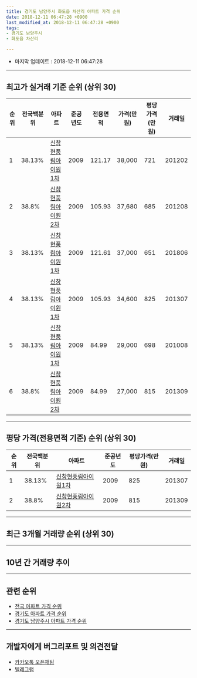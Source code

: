 ```yaml
---
title: 경기도 남양주시 화도읍 차산리 아파트 가격 순위
date: 2018-12-11 06:47:28 +0900
last_modified_at: 2018-12-11 06:47:28 +0900
tags:
- 경기도 남양주시
- 화도읍 차산리

---
```


* 마지막 업데이트 : 2018-12-11 06:47:28

---

## 최고가 실거래 기준 순위 (상위 30)


|순위|전국백분위|아파트|준공년도|전용면적|가격(만원)|평당가격(만원)|거래일|
|---|---|---|---|---|---|---|---|
|1|38.13%|[신창현풍림아이원1차](https://search.naver.com/search.naver?query=%EA%B2%BD%EA%B8%B0%EB%8F%84+%EB%82%A8%EC%96%91%EC%A3%BC%EC%8B%9C+%ED%99%94%EB%8F%84%EC%9D%8D+%EC%B0%A8%EC%82%B0%EB%A6%AC+%EC%8B%A0%EC%B0%BD%ED%98%84%ED%92%8D%EB%A6%BC%EC%95%84%EC%9D%B4%EC%9B%901%EC%B0%A8)|2009|121.17|38,000|721|201202|
|2|38.8%|[신창현풍림아이원2차](https://search.naver.com/search.naver?query=%EA%B2%BD%EA%B8%B0%EB%8F%84+%EB%82%A8%EC%96%91%EC%A3%BC%EC%8B%9C+%ED%99%94%EB%8F%84%EC%9D%8D+%EC%B0%A8%EC%82%B0%EB%A6%AC+%EC%8B%A0%EC%B0%BD%ED%98%84%ED%92%8D%EB%A6%BC%EC%95%84%EC%9D%B4%EC%9B%902%EC%B0%A8)|2009|105.93|37,680|685|201208|
|3|38.13%|[신창현풍림아이원1차](https://search.naver.com/search.naver?query=%EA%B2%BD%EA%B8%B0%EB%8F%84+%EB%82%A8%EC%96%91%EC%A3%BC%EC%8B%9C+%ED%99%94%EB%8F%84%EC%9D%8D+%EC%B0%A8%EC%82%B0%EB%A6%AC+%EC%8B%A0%EC%B0%BD%ED%98%84%ED%92%8D%EB%A6%BC%EC%95%84%EC%9D%B4%EC%9B%901%EC%B0%A8)|2009|121.61|37,000|651|201806|
|4|38.13%|[신창현풍림아이원1차](https://search.naver.com/search.naver?query=%EA%B2%BD%EA%B8%B0%EB%8F%84+%EB%82%A8%EC%96%91%EC%A3%BC%EC%8B%9C+%ED%99%94%EB%8F%84%EC%9D%8D+%EC%B0%A8%EC%82%B0%EB%A6%AC+%EC%8B%A0%EC%B0%BD%ED%98%84%ED%92%8D%EB%A6%BC%EC%95%84%EC%9D%B4%EC%9B%901%EC%B0%A8)|2009|105.93|34,600|825|201307|
|5|38.13%|[신창현풍림아이원1차](https://search.naver.com/search.naver?query=%EA%B2%BD%EA%B8%B0%EB%8F%84+%EB%82%A8%EC%96%91%EC%A3%BC%EC%8B%9C+%ED%99%94%EB%8F%84%EC%9D%8D+%EC%B0%A8%EC%82%B0%EB%A6%AC+%EC%8B%A0%EC%B0%BD%ED%98%84%ED%92%8D%EB%A6%BC%EC%95%84%EC%9D%B4%EC%9B%901%EC%B0%A8)|2009|84.99|29,000|698|201008|
|6|38.8%|[신창현풍림아이원2차](https://search.naver.com/search.naver?query=%EA%B2%BD%EA%B8%B0%EB%8F%84+%EB%82%A8%EC%96%91%EC%A3%BC%EC%8B%9C+%ED%99%94%EB%8F%84%EC%9D%8D+%EC%B0%A8%EC%82%B0%EB%A6%AC+%EC%8B%A0%EC%B0%BD%ED%98%84%ED%92%8D%EB%A6%BC%EC%95%84%EC%9D%B4%EC%9B%902%EC%B0%A8)|2009|84.99|27,000|815|201309|


---

## 평당 가격(전용면적 기준) 순위 (상위 30)


|순위|전국백분위|아파트|준공년도|평당가격(만원)|거래일|
|---|---|---|---|---|---|
|1|38.13%|[신창현풍림아이원1차](https://search.naver.com/search.naver?query=%EA%B2%BD%EA%B8%B0%EB%8F%84+%EB%82%A8%EC%96%91%EC%A3%BC%EC%8B%9C+%ED%99%94%EB%8F%84%EC%9D%8D+%EC%B0%A8%EC%82%B0%EB%A6%AC+%EC%8B%A0%EC%B0%BD%ED%98%84%ED%92%8D%EB%A6%BC%EC%95%84%EC%9D%B4%EC%9B%901%EC%B0%A8)|2009|825|201307|
|2|38.8%|[신창현풍림아이원2차](https://search.naver.com/search.naver?query=%EA%B2%BD%EA%B8%B0%EB%8F%84+%EB%82%A8%EC%96%91%EC%A3%BC%EC%8B%9C+%ED%99%94%EB%8F%84%EC%9D%8D+%EC%B0%A8%EC%82%B0%EB%A6%AC+%EC%8B%A0%EC%B0%BD%ED%98%84%ED%92%8D%EB%A6%BC%EC%95%84%EC%9D%B4%EC%9B%902%EC%B0%A8)|2009|815|201309|


---

## 최근 3개월 거래량 순위 (상위 30)


<div style="width:100%;">
    <canvas id="deal_count_ranking" height="250"></canvas>
</div>


<script>
new Chart(document.getElementById("deal_count_ranking"), {
    type: 'horizontalBar',
    data: {
        labels: ['신창현풍림아이원1차', '신창현풍림아이원2차'],
        datasets: [{
            label: '실거래 수',
            data: [1, 1],
            borderColor: "rgba(255, 0, 128, 1)",
            backgroundColor: "rgba(255, 0, 128, 0.5)",
            fill: false,
        }]
    },
    options: {
        responsive: true,
        title: {
            display: true,
            text: '최근 3개월 거래량 순위'
        },
        tooltips: {
            mode: 'index',
            intersect: false,
            callbacks: {
                title: function(tooltipItems, data) {
                    return "실거래 수:";
                },
                label: function(tooltipItem, data) {
                    return data.labels[tooltipItem.index] + ": " + tooltipItem.xLabel;
                }
            }
        },
        hover: {
            mode: 'nearest',
            intersect: true
        },
        scales: {
            xAxes: [{
                display: true,
                scaleLabel: {
                    display: true,
                    labelString: '실거래 수'
                },
                ticks: {
                    suggestedMin: 0,
                }
            }],
            yAxes: [{
                display: true,
                ticks: {
                    autoSkip: false,
                    callback: function(value, index, values) {
                        if (value.length > 15)
                            return value.substr(0, 13) + "...";
                        else
                            return value;
                    }
                },
                scaleLabel: {
                    display: false,
                }
            }]
        }
    }
});

</script>


---

## 10년 간 거래량 추이


<div style="width:100%;">
    <canvas id="deal_progress" height="250"></canvas>
</div>

<script>
new Chart(document.getElementById("deal_progress"), {
    type: 'line',
    data: {
        labels: ['200812','200901','200902','200903','200904','200905','200906','200907','200908','200909','200910','200911','200912','201001','201002','201003','201004','201005','201006','201007','201008','201009','201010','201011','201012','201101','201102','201103','201104','201105','201106','201107','201108','201109','201110','201111','201112','201201','201202','201203','201204','201205','201206','201207','201208','201209','201210','201211','201212','201301','201302','201303','201304','201305','201306','201307','201308','201309','201310','201311','201312','201401','201402','201403','201404','201405','201406','201407','201408','201409','201410','201411','201412','201501','201502','201503','201504','201505','201506','201507','201508','201509','201510','201511','201512','201601','201602','201603','201604','201605','201606','201607','201608','201609','201610','201611','201612','201701','201702','201703','201704','201705','201706','201707','201708','201709','201710','201711','201712','201801','201802','201803','201804','201805','201806','201807','201808','201809','201810','201811','201812'],
        datasets: [{
            label: '실거래 수',
            pointRadius: 1,
            data: [0, 0, 0, 0, 0, 0, 0, 0, 0, 0, 0, 1, 0, 3, 1, 0, 0, 0, 1, 2, 1, 0, 1, 2, 0, 0, 0, 0, 1, 1, 3, 2, 2, 3, 0, 11, 5, 6, 2, 3, 2, 1, 7, 1, 3, 2, 4, 3, 4, 2, 3, 1, 2, 2, 2, 3, 4, 3, 7, 3, 3, 3, 7, 3, 3, 2, 6, 3, 2, 6, 5, 5, 4, 4, 5, 7, 7, 5, 7, 2, 10, 6, 5, 1, 2, 6, 4, 3, 3, 3, 1, 7, 2, 9, 3, 7, 1, 0, 2, 3, 2, 3, 6, 3, 3, 6, 2, 3, 2, 3, 6, 2, 0, 1, 3, 0, 1, 0, 2, 0, 0],
            borderColor: "rgba(255, 201, 14, 1)",
            backgroundColor: "rgba(255, 201, 14, 0.5)",
            fill: true,
        }]
    },
    options: {
        responsive: true,
        title: {
            display: true,
            text: '10년간 거래량 추이'
        },
        tooltips: {
            mode: 'index',
            intersect: false,
        },
        hover: {
            mode: 'nearest',
            intersect: true
        },
        scales: {
            xAxes: [{
                display: true,
                scaleLabel: {
                    display: true,
                    labelString: '년/월'
                }
            }],
            yAxes: [{
                display: true,
                ticks: {
                    suggestedMin: 0,
                },
                scaleLabel: {
                    display: true,
                    labelString: '실거래 수'
                }
            }]
        }
    }
});

</script>


---

## 관련 순위

- [전국 아파트 가격 순위](https://inasie.github.io/apt-ranking/전국)
- [경기도 아파트 가격 순위](https://inasie.github.io/apt-ranking/경기도)
- [경기도 남양주시 아파트 가격 순위](https://inasie.github.io/apt-ranking/경기도-남양주시)


---

## 개발자에게 버그리포트 및 의견전달

- [카카오톡 오픈채팅](https://open.kakao.com/o/gLJUAP4)
- [텔레그램](https://t.me/inasie)

